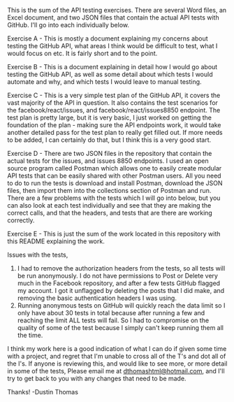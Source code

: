 This is the sum of the API testing exercises. There are several Word files, an Excel document, and two JSON files that contain the actual API tests with GitHub. I'll go into each individually below.


Exercise A - This is mostly a document explaining my concerns about testing the GitHub API, what areas I think would be difficult to test, what I would focus on etc. It is fairly short and to the point.

Exercise B - This is a document explaining in detail how I would go about testing the GitHub API, as well as some detail about which tests I would automate and why, and which tests I would leave to manual testing.

Exercise C - This is a very simple test plan of the GitHub API, it covers the vast majority of the API in question. It also contains the test scenarios for the facebook/react/issues, and facebook/react/issues8850 endpoint. The test plan is pretty large, but it is very basic, I just worked on getting the foundation of the plan - making sure the API endpoints work, it would take another detailed pass for the test plan to really get filled out. If more needs to be added, I can certainly do that, but I think this is a very good start.

Exercise D - There are two JSON files in the repository that contain the actual tests for the issues, and issues 8850 endpoints. I used an open source program called Postman which allows one to easily create modular API tests that can be easily shared with other Postman users. All you need to do to run the tests is download and install Postman, download the JSON files, then import them into the collections section of Postman and run. There are a few problems with the tests which I will go into below, but you can also look at each test individually and see that they are making the correct calls, and that the headers, and tests that are there are working correctly.

Exercise E - This is just the sum of the work located in this repository with this README explaining the work.

Issues with the tests,
1. I had to remove the authorization headers from the tests, so all tests will be run anonymously. I do not have permissions to Post or Delete very much in the Facebook repository, and after a few tests GitHub flagged my account. I got it unflagged by deleting the posts that I did make, and removing the basic authentication headers I was using.
2. Running anonymous tests on GitHub will quickly reach the data limit so I only have about 30 tests in total because after running a few and reaching the limit ALL tests will fail. So I had to compromise on the quality of some of the test because I simply can't keep running them all the time.

I think my work here is a good indication of what I can do if given some time with a project, and regret that I'm unable to cross all of the T's and dot all of the I's. If anyone is reviewing this, and would like to see more, or more detail in some of the tests, Please email me at dthomashtml@hotmail.com, and I'll try to get back to you with any changes that need to be made.

Thanks!
-Dustin Thomas
